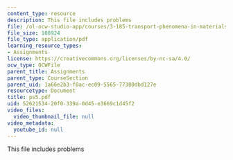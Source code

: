 ```yaml
---
content_type: resource
description: This file includes problems
file: /ol-ocw-studio-app/courses/3-185-transport-phenomena-in-materials-engineering-fall-2003/5262153420f0339a0d45e3669c1d45f2_ps5.pdf
file_size: 108924
file_type: application/pdf
learning_resource_types:
- Assignments
license: https://creativecommons.org/licenses/by-nc-sa/4.0/
ocw_type: OCWFile
parent_title: Assignments
parent_type: CourseSection
parent_uid: 1a66e2b3-f0ac-ec09-5565-77380dbd127e
resourcetype: Document
title: ps5.pdf
uid: 52621534-20f0-339a-0d45-e3669c1d45f2
video_files:
  video_thumbnail_file: null
video_metadata:
  youtube_id: null
---
```

This file includes problems